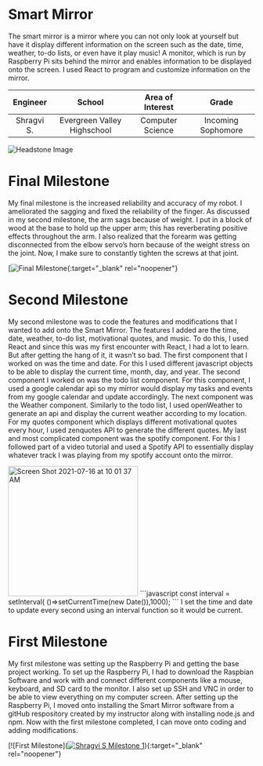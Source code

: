 ﻿# Smart Mirror
The smart mirror is a mirror where you can not only look at yourself but have it display different information on the screen such as the date, time, weather, to-do lists, or even have it play music! A monitor, which is run by Raspberry Pi sits behind the mirror and enables information to be displayed onto the screen. I used React to program and customize information on the mirror. 

| **Engineer** | **School** | **Area of Interest** | **Grade** |
|:--:|:--:|:--:|:--:|
| Shragvi S. | Evergreen Valley Highschool | Computer Science | Incoming Sophomore

![Headstone Image]()
  
# Final Milestone
My final milestone is the increased reliability and accuracy of my robot. I ameliorated the sagging and fixed the reliability of the finger. As discussed in my second milestone, the arm sags because of weight. I put in a block of wood at the base to hold up the upper arm; this has reverberating positive effects throughout the arm. I also realized that the forearm was getting disconnected from the elbow servo’s horn because of the weight stress on the joint. Now, I make sure to constantly tighten the screws at that joint. 

[![Final Milestone]("){:target="_blank" rel="noopener"}

# Second Milestone
My second milestone was to code the features and modifications that I wanted to add onto the Smart Mirror. The features I added are the time, date, weather, to-do list, motivational quotes, and music. To do this, I used React and since this was my first encounter with React, I had a lot to learn. But after getting the hang of it, it wasn’t so bad. The first component that I worked on was the time and date. For this I used different javascript objects to be able to display the current time, month, day, and year. The second component I worked on was the todo list component. For this component, I used a google calendar api so my mirror would display my tasks and events from my google calendar and update accordingly. The next component was the Weather component. Similarly to the todo list, I used openWeather to generate an api and display the current weather according to my location. For my quotes component which displays different motivational quotes every hour, I used zenquotes API to generate the different quotes. My last and most complicated component was the spotify component. For this I followed part of a video tutorial and used a Spotify API to essentially display whatever track I was playing from my spotify account onto the mirror.

<img width="265" alt="Screen Shot 2021-07-16 at 10 01 37 AM" src="https://user-images.githubusercontent.com/86075172/125988120-6c600fe3-46fd-4871-8e2d-11bf8ac1b452.png">
```javascript
const interval = setInterval( ()=>setCurrentTime(new Date()),1000); 
```
I set the time and date to update every second using an interval function so it would be current.
  

# First Milestone
My first milestone was setting up the Raspberry Pi and getting the base project working. To set up the Raspberry Pi, I had to download the Raspbian Software and work with and connect different components like a mouse, keyboard, and SD card to the monitor. I also set up SSH and VNC in order to be able to view everything on my computer screen. After setting up the Raspberry Pi, I moved onto installing the Smart Mirror software from a gitHub respository created by my instructor along with installing node.js and npm. Now with the first milestone completed, I can move onto coding and adding modifications.

[![First Milestone]([![Shragvi S Milestone 1](https://res.cloudinary.com/marcomontalbano/image/upload/v1624638749/video_to_markdown/images/youtube--_fVD8Imxluw-c05b58ac6eb4c4700831b2b3070cd403.jpg)](https://www.youtube.com/watch?v=_fVD8Imxluw "Shragvi S Milestone 1")){:target="_blank" rel="noopener"}
